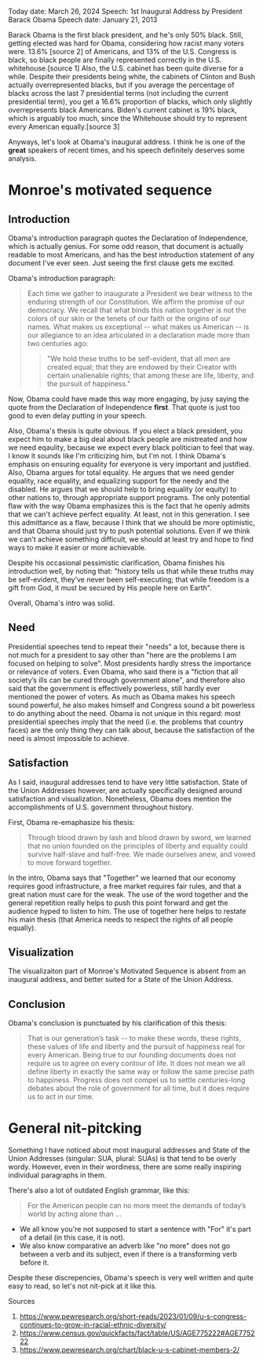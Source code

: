 
Today date: March 26, 2024
Speech: 1st Inaugural Address by President Barack Obama
Speech date: January 21, 2013

Barack Obama is the first black president, and he's only 50% black. Still, getting elected was hard for Obama, considering how racist many voters were. 13.6% [source 2] of Americans, and 13% of the U.S. Congress is black, so black people are finally represented correctly in the U.S. whitehouse.[source 1] Also, the U.S. cabinet has been quite diverse for a while. Despite their presidents being white, the cabinets of Clinton and Bush actually overrepresented blacks, but if you average the percentage of blacks across the last 7 presidential terms (not including the current presidential term), you get <!-- (27+20+19+13+6+25+6)/7 = --> a 16.6% proportion of blacks, which only slightly overrepresents black Americans. Biden's current cabinet is 19% black, which is arguably too much, since the Whitehouse should try to represent every American equally.[source 3]

Anyways, let's look at Obama's inaugural address. I think he is one of the **great** speakers of recent times, and his speech definitely deserves some analysis.

# Monroe's motivated sequence
## Introduction
Obama's introduction paragraph quotes the Declaration of Independence, which is actually genius. For some odd reason, that document is actually readable to most Americans, and has the best introduction statement of any document I've ever seen. Just seeing the first clause gets me excited.

Obama's introduction paragraph:
> Each time we gather to inaugurate a President we bear witness to the enduring strength of our Constitution.  We affirm the promise of our democracy.  We recall that what binds this nation together is not the colors of our skin or the tenets of our faith or the origins of our names.  What makes us exceptional -- what makes us American -- is our allegiance to an idea articulated in a declaration made more than two centuries ago:
>> "We hold these truths to be self-evident, that all men are created equal; that they are endowed by their Creator with certain unalienable rights; that among these are life, liberty, and the pursuit of happiness."

Now, Obama could have made this way more engaging, by jusy saying the quote from the Declaration of Independence **first**. That quote is just too good to even delay putting in your speech.

Also, Obama's thesis is quite obvious. If you elect a black president, you expect him to make a big deal about black people are mistreated and how we need eqaulity, because we expect every black politician to feel that way. I know it sounds like I'm criticizing him, but I'm not. I think Obama's emphasis on ensuring equality for everyone is very important and justified. Also, Obama argues for total equality. He argues that we need gender equality, race equality, and equalizing support for the needy and the disabled. He argues that we should help to bring equality (or equity) to other nations to, through appropriate support programs. The only potential flaw with the way Obama emphasizes this is the fact that he openly admits that we can't achieve perfect equality. At least, not in this generation. I see this admittance as a flaw, because I think that we should be more optimistic, and that Obama should just try to push potential solutions. Even if we think we can't achieve something difficult, we should at least try and hope to find ways to make it easier or more achievable.

Despite his occasional pessimistic clarification, Obama finishes his introduction well, by noting that: "history tells us that while these truths may be self-evident, they’ve never been self-executing; that while freedom is a gift from God, it must be secured by His people here on Earth".

Overall, Obama's intro was solid.

## Need
Presidential speeches tend to repeat their "needs" a lot, because there is not much for a president to say other than "here are the problems I am focused on helping to solve". Most presidents hardly stress the importance or relevance of voters. Even Obama, who said there is a "fiction that all society’s ills can be cured through government alone", and therefore also said that the government is effectively powerless, still hardly ever mentioned the power of voters. As much as Obama makes his speech sound powerful, he also makes himself and Congress sound a bit powerless to do anything about the need. Obama is not unique in this regard: most presidential speeches imply that the need (i.e. the problems that country faces) are the only thing they can talk about, because the satisfaction of the need is almost impossible to achieve.

## Satisfaction
As I said, inaugural addresses tend to have very little satisfaction. State of the Union Addresses however, are actually specifically designed around satisfaction and visualization. Nonetheless, Obama does mention the accomplishments of U.S. government throughout history.

First, Obama re-emaphasize his thesis:
> Through blood drawn by lash and blood drawn by sword, we learned that no union founded on the principles of liberty and equality could survive half-slave and half-free. We made ourselves anew, and vowed to move forward together.

In the intro, Obama says that "Together" we learned that our economy requires good infrastructure, a free market requires fair rules, and that a great nation must care for the weak. The use of the word together and the general repetition really helps to push this point forward and get the audience hyped to listen to him. The use of together here helps to restate his main thesis (that America needs to respect the rights of all people equally).

## Visualization
The visualizaiton part of Monroe's Motivated Sequence is absent from an inaugural address, and better suited for a State of the Union Address.

## Conclusion
Obama's conclusion is punctuated by his clarification of this thesis:
> That is our generation’s task -- to make these words, these rights, these values of life and liberty and the pursuit of happiness real for every American. Being true to our founding documents does not require us to agree on every contour of life. It does not mean we all define liberty in exactly the same way or follow the same precise path to happiness. Progress does not compel us to settle centuries-long debates about the role of government for all time, but it does require us to act in our time.

# General nit-pitcking

Something I have noticed about most inaugural addresses and State of the Union Addresses (singular: SUA, plural: SUAs) is that tend to be overly wordy. However, even in their wordiness, there are some really inspiring individual paragraphs in them.

There's also a lot of outdated English grammar, like this:
> For the American people can no more meet the demands of today’s world by acting alone than ...
* We all know you're not supposed to start a sentence with "For" it's part of a detail (in this case, it is not).
* We also know comparative an adverb like "no more" does not go between a verb and its subject, even if there is a transforming verb before it.

Despite these discrepencies, Obama's speech is very well written and quite easy to read, so let's not nit-pick at it like this.

Sources
1. https://www.pewresearch.org/short-reads/2023/01/09/u-s-congress-continues-to-grow-in-racial-ethnic-diversity/
2. https://www.census.gov/quickfacts/fact/table/US/AGE775222#AGE775222
3. https://www.pewresearch.org/chart/black-u-s-cabinet-members-2/
